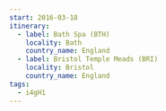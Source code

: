 ```yaml
---
start: 2016-03-18
itinerary:
  - label: Bath Spa (BTH)
    locality: Bath
    country_name: England
  - label: Bristol Temple Meads (BRI)
    locality: Bristol
    country_name: England
tags:
  - i4gH1
---
```

